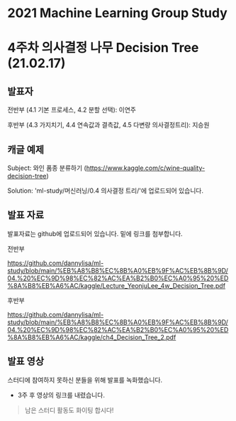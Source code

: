 # 2021 Machine Learning Group Study

# 4주차 의사결정 나무 Decision Tree (21.02.17)

## 발표자
  
  전반부 (4.1 기본 프로세스, 4.2 분할 선택): 이연주
  
  후반부 (4.3 가지치기, 4.4 연속값과 결측값, 4.5 다변량 의사결정트리): 지승원


## 캐글 예제
  
  Subject: 와인 품종 분류하기 (https://www.kaggle.com/c/wine-quality-decision-tree)
  
  Solution: 'ml-study/머신러닝/0.4 의사결정 트리/'에 업로드되어 있습니다.


## 발표 자료

발표자료는 github에 업로드되어 있습니다. 밑에 링크를 첨부합니다.

전반부

https://github.com/dannylisa/ml-study/blob/main/%EB%A8%B8%EC%8B%A0%EB%9F%AC%EB%8B%9D/04.%20%EC%9D%98%EC%82%AC%EA%B2%B0%EC%A0%95%20%ED%8A%B8%EB%A6%AC/kaggle/Lecture_YeonjuLee_4w_Decision_Tree.pdf

후반부

https://github.com/dannylisa/ml-study/blob/main/%EB%A8%B8%EC%8B%A0%EB%9F%AC%EB%8B%9D/04.%20%EC%9D%98%EC%82%AC%EA%B2%B0%EC%A0%95%20%ED%8A%B8%EB%A6%AC/kaggle/ch4_Decision_Tree_2.pdf



## 발표 영상

스터디에 참여하지 못하신 분들을 위해 발표를 녹화했습니다.

* 3주 후 영상의 링크를 내렸습니다.


> 남은 스터디 활동도 화이팅 합시다!
